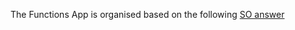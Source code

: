 ﻿The Functions App is organised based on the following [SO answer](https://stackoverflow.com/questions/45992695/how-should-i-organize-a-solution-with-multiple-azure-functions)